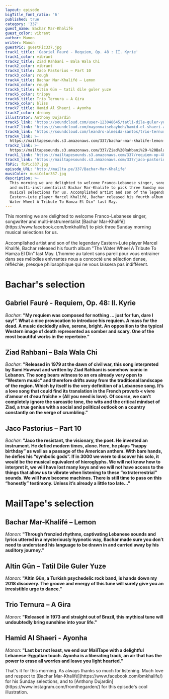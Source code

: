```yaml
---
layout: episode
bigTitle_font_ratio: '6'
published: true
category: '337'
guest_name: Bachar Mar-Khalifé
guest_color: vibrant
author: Manon
writer: Manon
guestPic: guestPic337.jpg
track1_title: 'Gabriel Fauré - Requiem, Op. 48 : II. Kyrie'
track1_color: vibrant
track2_title: Ziad Rahbani – Bala Wala Chi
track2_color: vibrant
track3_title: Jaco Pastorius – Part 10
track3_color: rough
track4_title: Bachar Mar-Khalifé – Lemon
track4_color: rough
track5_title: Altin Gün – tatil dile guler yuze
track5_color: trippy
track6_title: Trio Ternura – A Gira
track6_color: bliss
track7_title: Hamid Al Shaeri - Ayonha
track7_color: dreamy
illustrator: Anthony Dujardin
track5_link: 'https://soundcloud.com/user-123048645/tatli-dile-guler-yuze'
track7_link: 'https://soundcloud.com/mayonnaisebaybeh/hamid-el-shaeri-ayonha'
track6_link: 'https://soundcloud.com/leandro-almeida-santos/trio-ternura-a-gira'
track4_link: >-
  https://mailtapesounds.s3.amazonaws.com/337/bachar-mar-khalife-lemon-official-video.mp3
track2_link: >-
  https://mailtapesounds.s3.amazonaws.com/337/Ziad%20Rahbani%20-%20Bala%20Wala%20Chi%20%D8%A8%D9%84%D8%A7%20%D9%88%D9%84%D8%A7%20%D8%B4%D9%8A%20%28Lyric%20Video%29.mp3
track1_link: 'https://mailtapesounds.s3.amazonaws.com/337/requiem-op-48-ii-kyrie.mp3'
track3_link: 'https://mailtapesounds.s3.amazonaws.com/337/jaco-pastorius-part-10.mp3'
fbPic: fbPic337.jpg
episode_URL: 'http://mailta.pe/337/Bachar-Mar-Khalife'
musiColor: musiColor337.jpg
description: >-
  This morning we are delighted to welcome Franco-Lebanese singer, songwriter
  and multi-instrumentalist Bachar Mar-Khalifé to pick three Sunday morning
  musical selections for us. Accomplished artist and son of the legendary
  Eastern-Lute player Marcel Khalifé, Bachar released his fourth album "The
  Water Wheel A Tribute To Hamza El Din" last May.
---
```

<p id="introduction">This morning we are delighted to welcome Franco-Lebanese singer, songwriter and multi-instrumentalist [Bachar Mar-Khalifé](https://www.facebook.com/bmkhalife/) to pick three Sunday morning musical selections for us.
<br><br>
Accomplished artist and son of the legendary Eastern-Lute player Marcel Khalifé, Bachar released his fourth album "The Water Wheel A Tribute To Hamza El Din" last May. L'homme au talent sans pareil pour vous entrainer dans ses mélodies enivrantes nous a concocté une sélection dense, réfléchie, presque philosophique qui ne vous laissera pas indifférent.</p>


# Bachar's selection

## Gabriel Fauré - Requiem, Op. 48: II. Kyrie
_Bachar_: **"**My requiem was composed for nothing … just for fun, dare I say!”. What a nice provocation to introduce his requiem. A mass for the dead. A music decidedly alive, serene, bright. An opposition to the typical Western image of death represented as somber and scary. One of the most beautiful works in the repertoire.**"**

## Ziad Rahbani – Bala Wala Chi
_Bachar_: **"**Released in 1979 at the dawn of civil war, this song interpreted by Sami Huwwat and written by Ziad Rahbani is somehow iconic in Lebanon. The song bears witness to an era already very open to “Western music” and therefore drifts away from the traditional landscape of the region. Which by itself is the very definition of a Lebanese song. It’s a love song that could find its translation in the French proverb « vivre d’amour et d’eau fraîche » (All you need is love). Of course, we can’t completely ignore the sarcastic tone, the wits and the critical mindset of Ziad, a true genius with a social and political outlook on a country constantly on the verge of crumbling.**"**

## Jaco Pastorius – Part 10
_Bachar_: **"**Jaco the resistant, the visionary, the poet. He invented an instrument. He defied modern times, alone. Here, he plays “happy birthday” as well as a passage of the American anthem. With bare hands, he defies his “symbolic gods”. If in 3000 we were to discover his solo, it would be the musical equivalent of hieroglyphs. We will not know how to interpret it, we will have lost many keys and we will not have access to the things that allow us to vibrate when listening to these “extraterrestrial” sounds. We will have become machines. There is still time to pass on this “honestly” testimony. Unless it’s already a little too late…**"**


# MailTape's selection

## Bachar Mar-Khalifé – Lemon
_Manon_: **"**Through frenzied rhythms, captivating Lebanese sounds and lyrics uttered in a mysteriously hypnotic way, Bachar made sure you don’t need to understand his language to be drawn in and carried away by his auditory journey.**"**

## Altin Gün – Tatil Dile Guler Yuze
_Manon_: **"**Altin Gün, a Turkish psychedelic rock band, is hands down my 2018 discovery. The groove and energy of this tune will surely give you an irresistible urge to dance.**"**

## Trio Ternura – A Gira
_Manon_: **"**Released in 1973 and straight out of Brazil, this mythical tune will undoubtedly bring sunshine into your life.**"**

## Hamid Al Shaeri - Ayonha
_Manon_: **"**Last but not least, we end our MailTape with a delightful Lebanese-Egyptian touch. Ayonha is a liberating track, an air that has the power to erase all worries and leave you light hearted.**"**


<p id="outroduction">That's it for this morning. As always thanks so much for listening. Much love and respect to [Bachar Mar-Khalifé](https://www.facebook.com/bmkhalife/) for his Sunday selections, and to [Anthony Dujardin](https://www.instagram.com/fromthegarden/) for this episode's cool illustration.</p>
